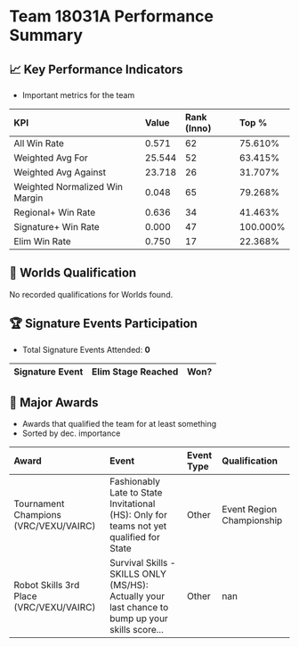 # Team 18031A Performance Summary

## 📈 Key Performance Indicators
- Important metrics for the team

| KPI | Value | Rank (Inno) | Top % |
|:---|:-----|:----|:-----|
| All Win Rate | 0.571 | 62 | 75.610% |
| Weighted Avg For | 25.544 | 52 | 63.415% |
| Weighted Avg Against | 23.718 | 26 | 31.707% |
| Weighted Normalized Win Margin | 0.048 | 65 | 79.268% |
| Regional+ Win Rate | 0.636 | 34 | 41.463% |
| Signature+ Win Rate | 0.000 | 47 | 100.000% |
| Elim Win Rate | 0.750 | 17 | 22.368% |


## 🎯 Worlds Qualification
No recorded qualifications for Worlds found.

## 🏆 Signature Events Participation
- Total Signature Events Attended: **0**

| Signature Event | Elim Stage Reached | Won? |
|:----------------|:-------------------|:----|


## 🥇 Major Awards
- Awards that qualified the team for at least something
- Sorted by dec. importance

| Award | Event | Event Type | Qualification |
|:------|:------|:-----------|:--------------|
| Tournament Champions (VRC/VEXU/VAIRC) | Fashionably Late to State Invitational (HS): Only for teams not yet qualified for State | Other | Event Region Championship |
| Robot Skills 3rd Place (VRC/VEXU/VAIRC) | Survival Skills - SKILLS ONLY (MS/HS): Actually your last chance to bump up your skills score... | Other | nan |

